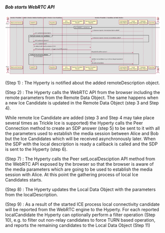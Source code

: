 ##### Bob starts WebRTC API


<!--
@startuml "h2h-intra-comm-5-bob-webrtc.png"

	autonumber
!define SHOW_Runtime1B
!define SHOW_SP1SandboxAtRuntime1B
!define SHOW_Protostub1AtRuntime1B
!define SHOW_ServiceProvider1HypertyAtRuntime1B
!define SHOW_ServiceProvider1RouterAtRuntime1B
!define SHOW_CommObjectAtRuntime1B
!define SHOW_RemoteObjectAtRuntime1B
!define SHOW_LocalObjectAtRuntime1B

!define SHOW_CoreRuntime1B
!define SHOW_MsgBUSAtRuntime1B
' !define SHOW_RegistryAtRuntime1B
' !define SHOW_IdentitiesAtRuntime1B
' !define SHOW_AuthAtRuntime1B

!define SHOW_NativeAtRuntime1B
!define SHOW_WebRTCAtRuntime1B

!define SHOW_SP1
' !define SHOW_Msg1

!define SHOW_Syncher1AtRuntime1B

!include ../runtime_objects.plantuml

' participant "App" as App@1B
actor "Bob" as Bob



== Get WebRTC resources  ==

RemObj@1B -> SP1H@1B : observer reports "remoteDescription added"
SP1H@1B -> WRTC : PC.setRemoteDescription

group forEach remote IceCandidate
	RemObj@1B -> SP1H@1B : observer reports "remote IceCandidate added"
	SP1H@1B -> WRTC : PC.addIceCandidate()
end


SP1H@1B -> WRTC : PC.createAnswer()
WRTC -> SP1H@1B : callback with localDescription (SDP)
SP1H@1B -> WRTC : PC.setLocalDescription()  - [triggers local ICE process]

SP1H@1B -> LocObj@1B : update(localDescription)

group forEach local IceCandidate
	WRTC -> SP1H@1B : IceCandidate
	SP1H@1B -> SP1H@1B : filter IceCandidate (e.g. to force relayed operation)
	SP1H@1B -> LocObj@1B : add IceCandidate
end

@enduml
-->

![Figure @runtime-h2h-intra-comm-5-bob-webrtc: Bob gatheres WebRTC resources](h2h-intra-comm-5-bob-webrtc.png)



(Step 1) : The Hyperty is notified about the added remoteDescription object.

(Step 2) : The Hyperty calls the WebRTC API from the browser including the remote parameters from the Remote Data Object. The same happens when a new Ice Candidate is updated in the Remote Data Object (step 3 and Step 4).

While remote Ice Candidate are added (step 3 and Step 4 may take place several times as Trickle Ice is supported) the Hyperty calls the Peer Connection method to create an SDP answer (step 5) to be sent to it with all the parameters used to establish the media session between Alice and Bob but the Ice Candidates which will be received asynchronously later. When the SDP with the local description is ready a callback is called and the SDP is sent to the Hyperty (step 6).

(Step 7) : The Hyperty calls the Peer setLocalDesciption API method from the WebRTC API exposed by the browser so that the browser is aware of the media parameters which are going to be used to establish the media session with Alice. At this point the gathering process of local Ice Candidates starts.

(Step 8) : The Hyperty updates the Local Data Object with the parameters from the localDescription.

(Step 9) : As a result of the started ICE process local connectivity candidate will be reported from the WebRTC engine to the Hyperty. For each reported localCandidate the Hyperty can optionally perform a filter operation (Step 10), e.g. to filter out non-relay candidates to force TURN based operation, and reports the remaining candidates to the Local Data Object (Step 11)
